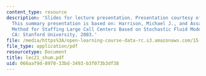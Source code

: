 ```yaml
---
content_type: resource
description: 'Slides for lecture presentation. Presentation courtesy of Stephen Shum.
  This summary presentation is based on: Harrison, Michael J., and Assaf Zeevi. "A
  Method for Staffing Large Call Centers Based on Stochastic Fluid Models." Stanford,
  CA: Stanford University, 2003.'
file: /media/https%3A/open-learning-course-data-rc.s3.amazonaws.com/15-764-the-theory-of-operations-management-spring-2004/066aaf9d897033bd3493b3f073b3df38_lec21_shum.pdf
file_type: application/pdf
resourcetype: Document
title: lec21_shum.pdf
uid: 066aaf9d-8970-33bd-3493-b3f073b3df38
---
```

